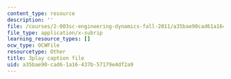 ```yaml
---
content_type: resource
description: ''
file: /courses/2-003sc-engineering-dynamics-fall-2011/a35bae90cad61a16437b57179e4df2a9_qrbCpv3Sv34.srt
file_type: application/x-subrip
learning_resource_types: []
ocw_type: OCWFile
resourcetype: Other
title: 3play caption file
uid: a35bae90-cad6-1a16-437b-57179e4df2a9
---
```

